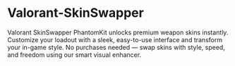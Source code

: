# Valorant-SkinSwapper
Valorant SkinSwapper PhantomKit unlocks premium weapon skins instantly. Customize your loadout with a sleek, easy-to-use interface and transform your in-game style. No purchases needed — swap skins with style, speed, and freedom using our smart visual enhancer.
